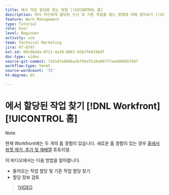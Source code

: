 ```yaml
---
title: 에서 작업 할당을 찾는 방법 [!UICONTROL 홈]
description: 에서 자신에게 할당된 수신 및 기존 작업을 찾는 방법에 대해 알아보기 [!UICONTROL  ]. 그런 다음 할당 정보를 검토합니다.
feature: Work Management
type: Tutorial
role: User
level: Beginner
activity: use
team: Technical Marketing
jira: KT-8797
exl-id: 99c864da-0711-4a30-8067-03b7fbd198df
doc-type: video
source-git-commit: 72d187e0d0ba2bf09af518e0977faedd0885f50f
workflow-type: tm+mt
source-wordcount: '72'
ht-degree: 0%

---
```


# 에서 할당된 작업 찾기 [!DNL Workfront] [!UICONTROL 홈]



>[!NOTE]
>
>현재 Workfront에는 두 개의 홈 경험이 있습니다. 새로운 홈 경험이 있는 경우 [홈에서 위젯 제거, 추가 및 재배열](help/workfront-home/review-work-in-my-updates-or-workfront-home.md) 튜토리얼.


이 비디오에서는 다음 방법을 알아봅니다.

* 들어오는 작업 할당 및 기존 작업 할당 찾기
* 할당 정보 검토

>[!VIDEO](https://video.tv.adobe.com/v/335098/?quality=12&learn=on)
